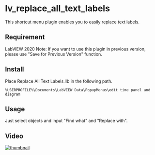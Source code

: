 # lv_replace_all_text_labels
This shortcut menu plugin enables you to easily replace text labels.

## Requirement
LabVIEW 2020
Note: If you want to use this plugin in previous version, please use "Save for Previous Version" function.

## Install
Place Replace All Text Labels.llb in the following path.

`%USERPROFILE%\Documents\LabVIEW Data\PopupMenus\edit time panel and diagram`

## Usage
Just select objects and input "Find what" and "Replace with".

## Video
[![thumbnail](https://pbs.twimg.com/ext_tw_video_thumb/1270458400426438656/pu/img/WBtcR7POznCLNJ-n.jpg)](https://twitter.com/m_iidas/status/1270459598084820992)